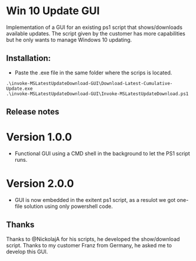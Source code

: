 # Win 10 Update GUI
Implementation of a GUI for an existing ps1 script that shows/downloads available updates.
The script given by the customer has more capabilities but he only wants to manage Windows 10 updating.

## Installation:
* Paste the .exe file in the same folder where the scrips is located.
```
.\invoke-MSLatestUpdateDownload-GUI\Download-Latest-Cumulative-Update.exe
.\invoke-MSLatestUpdateDownload-GUI\Invoke-MSLatestUpdateDownload.ps1
```

## Release notes
# Version 1.0.0
* Functional GUI using a CMD shell in the background to let the PS1 script runs.

# Version 2.0.0
* GUI is now embedded in the exitent ps1 script, as a resulot we got one-file solution using only powershell code. 

## Thanks
Thanks to @NickolajA for his scripts, he developed the show/download script.
Thanks to my customer Franz from Germany, he asked me to develop this GUI.
